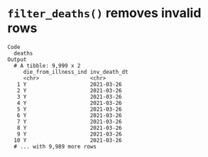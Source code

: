 # `filter_deaths()` removes invalid rows

    Code
      deaths
    Output
      # A tibble: 9,999 x 2
         die_from_illness_ind inv_death_dt
         <chr>                <chr>       
       1 Y                    2021-03-26  
       2 Y                    2021-03-26  
       3 Y                    2021-03-26  
       4 Y                    2021-03-26  
       5 Y                    2021-03-26  
       6 Y                    2021-03-26  
       7 Y                    2021-03-26  
       8 Y                    2021-03-26  
       9 Y                    2021-03-26  
      10 Y                    2021-03-26  
      # ... with 9,989 more rows

